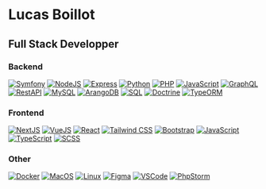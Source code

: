 # Lucas Boillot

## Full Stack Developper

### Backend
[![Symfony](https://img.shields.io/badge/Symfony-000000?logo=symfony)](https://symfony.com/)
[![NodeJS](https://img.shields.io/badge/Node.js-339933?logo=node.js&logoColor=white)](https://nodejs.org/)
[![Express](https://img.shields.io/badge/Express-000000?logo=express&logoColor=white)](https://expressjs.com/)
[![Python](https://img.shields.io/badge/Python-3776AB?logo=python&logoColor=white)](https://www.python.org/)
[![PHP](https://img.shields.io/badge/PHP-777BB4?logo=php&logoColor=white)](https://www.php.net/)
[![JavaScript](https://img.shields.io/badge/JavaScript-F7DF1E?logo=javascript&logoColor=black)](https://developer.mozilla.org/en-US/docs/Web/JavaScript)
[![GraphQL](https://img.shields.io/badge/GraphQL-E10098?logo=graphql&logoColor=white)](https://graphql.org/)
[![RestAPI](https://img.shields.io/badge/RestAPI-003366?logo=rest&logoColor=white)](https://restfulapi.net/)
[![MySQL](https://img.shields.io/badge/MySQL-4479A1?logo=mysql&logoColor=white)](https://www.mysql.com/)
[![ArangoDB](https://img.shields.io/badge/ArangoDB-0077B5?logo=arangodb&logoColor=white)](https://www.arangodb.com/)
[![SQL](https://img.shields.io/badge/SQL-003366?logo=sql&logoColor=white)](https://developer.mozilla.org/en-US/docs/Glossary/SQL)
[![Doctrine](https://img.shields.io/badge/Doctrine-000000?logo=doctrine&logoColor=white)](https://www.doctrine-project.org/)
[![TypeORM](https://img.shields.io/badge/TypeORM-2F323A?logo=typeorm&logoColor=white)](https://typeorm.io/)

### Frontend
[![NextJS](https://img.shields.io/badge/NextJS-000000?logo=next.js&logoColor=white)](https://nextjs.org/)
[![VueJS](https://img.shields.io/badge/Vue.js-4FC08D?logo=vue.js&logoColor=white)](https://vuejs.org/)
[![React](https://img.shields.io/badge/React-61DAFB?logo=react&logoColor=white)](https://reactjs.org/)
[![Tailwind CSS](https://img.shields.io/badge/Tailwind_CSS-38B2AC?logo=tailwind-css&logoColor=white)](https://tailwindcss.com/)
[![Bootstrap](https://img.shields.io/badge/Bootstrap-563D7C?logo=bootstrap&logoColor=white)](https://getbootstrap.com/)
[![JavaScript](https://img.shields.io/badge/JavaScript-F7DF1E?logo=javascript&logoColor=black)](https://developer.mozilla.org/en-US/docs/Web/JavaScript)
[![TypeScript](https://img.shields.io/badge/TypeScript-3178C6?logo=typescript&logoColor=white)](https://www.typescriptlang.org/)
[![SCSS](https://img.shields.io/badge/SCSS-CC6699?logo=sass&logoColor=white)](https://sass-lang.com/)

### Other
[![Docker](https://img.shields.io/badge/Docker-2496ED?logo=docker&logoColor=white)](https://www.docker.com/)
[![MacOS](https://img.shields.io/badge/MacOS-000000?logo=apple&logoColor=white)](https://www.apple.com/macos/)
[![Linux](https://img.shields.io/badge/Linux-FCC624?logo=linux&logoColor=black)](https://www.linux.org/)
[![Figma](https://img.shields.io/badge/Figma-F24E1E?logo=figma&logoColor=white)](https://www.figma.com/)
[![VSCode](https://img.shields.io/badge/VSCode-007ACC?logo=visual-studio-code&logoColor=white)](https://code.visualstudio.com/)
[![PhpStorm](https://img.shields.io/badge/PhpStorm-000000?logo=phpstorm&logoColor=white)](https://www.jetbrains.com/phpstorm/)

